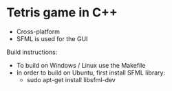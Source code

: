 Tetris game in C++
===============
* Cross-platform
* SFML is used for the GUI

Build instructions:
* To build on Windows / Linux use the Makefile
* In order to build on Ubuntu, first install SFML library:
	* sudo apt-get install libsfml-dev
